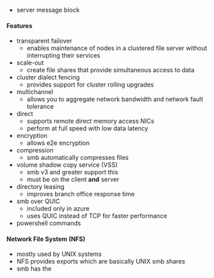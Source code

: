 - server message block
#### Features
- transparent failover
	- enables maintenance of nodes in a clustered file server without interrupting their services
- scale-out
	- create file shares that provide simultaneous access to data
- cluster dialect fencing
	- provides support for cluster rolling upgrades
- multichannel
	- allows you to aggregate network bandwidth and network fault tolerance
- direct
	- supports remote direct memory access NICs
	- perform at full speed with low data latency
- encryption
	- allows e2e encryption
- compression
	- smb automatically compresses files
- volume shadow copy service (VSS)
	- smb v3 and greater support this 
	- must be on the client **and** server
- directory leasing
	- improves branch office response time
- smb over QUIC
	- included only in azure
	- uses QUIC instead of TCP for faster performance
- powershell commands
#### Network File System (NFS)
- mostly used by UNIX systems
- NFS provides exports which are basically UNIX smb shares
- smb has the 